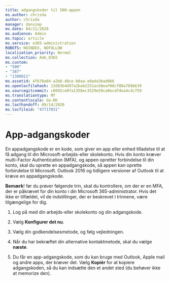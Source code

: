 ```yaml
---
title: adgangskoder til 500-appen
ms.author: chrisda
author: chrisda
manager: dansimp
ms.date: 04/21/2020
ms.audience: Admin
ms.topic: article
ms.service: o365-administration
ROBOTS: NOINDEX, NOFOLLOW
localization_priority: Normal
ms.collection: Adm_O365
ms.custom:
- "500"
- "387"
- "1300011"
ms.assetid: 4f670a84-a2b8-48ce-b0aa-a9ada3bad066
ms.openlocfilehash: 13d83b4d97a2bab2251acb8eaf08cf80a769b639
ms.sourcegitcommit: c6692ce0fa1358ec3529e59ca0ecdfdea4cdc759
ms.translationtype: MT
ms.contentlocale: da-DK
ms.lasthandoff: 09/14/2020
ms.locfileid: "47717031"
---
```

# <a name="app-passwords"></a>App-adgangskoder

En appadgangskode er en kode, som giver en app eller enhed tilladelse til at få adgang til din Microsoft-arbejds-eller skolekonto. Hvis din konto kræver multi-Factor Authentication (MFA), og appen opretter forbindelse til din konto, skal du oprette en appadgangskode, så appen kan oprette forbindelse til Microsoft. Outlook 2016 og tidligere versioner af Outlook til at kræve en appadgangskode.

 **Bemærk**! før du prøver følgende trin, skal du kontrollere, om der er en MFA, der er påkrævet for din konto i din Microsoft 365-administrator. Hvis det ikke er tilfældet, vil de indstillinger, der er beskrevet i trinnene, være tilgængelige for dig.

1. Log på med din arbejds-eller skolekonto og din adgangskode.

2. Vælg **Konfigurer det nu**.

3. Vælg din godkendelsesmetode, og følg vejledningen.

4. Når du har bekræftet din alternative kontaktmetode, skal du vælge **næste**.

5. Du får en app-adgangskode, som du kan bruge med Outlook, Apple mail og andre apps, der kræver det. Vælg **Kopiér** for at kopiere adgangskoden, så du kan indsætte den et andet sted (du behøver ikke at memorize den).
